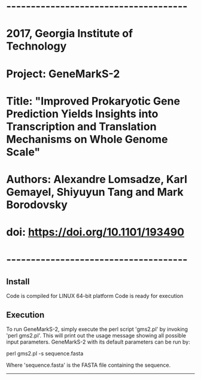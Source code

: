 # -------------------------------------
# 2017, Georgia Institute of Technology
# Project: GeneMarkS-2
# Title: "Improved Prokaryotic Gene Prediction Yields Insights into Transcription and Translation Mechanisms on Whole Genome Scale"
# Authors: Alexandre Lomsadze, Karl Gemayel, Shiyuyun Tang and Mark Borodovsky
# doi: https://doi.org/10.1101/193490
# -------------------------------------

Install
-------
Code is compiled for LINUX 64-bit platform
Code is ready for execution

Execution
---------

To run GeneMarkS-2, simply execute the perl script 'gms2.pl' by invoking 'perl gms2.pl'.
This will print out the usage message showing all possible input parameters.
GeneMarkS-2 with its default parameters can be run by:

perl gms2.pl -s sequence.fasta

Where 'sequence.fasta' is the FASTA file containing the sequence.

---------

